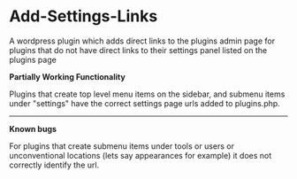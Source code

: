 # Add-Settings-Links

A wordpress plugin which adds direct links to the plugins admin page for plugins that do not have direct links to their settings panel listed on the plugins page

**Partially Working Functionality**

Plugins that create top level menu items on the sidebar, and submenu items under "settings" have the correct settings page urls added to plugins.php.

--------------------------------

**Known bugs** 

For plugins that create submenu items under tools or users or unconventional locations (lets say appearances for example) it does not correctly identify the url.


